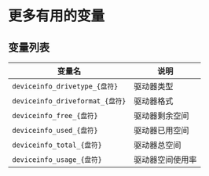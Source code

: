# 更多有用的变量

## 变量列表

| 变量名                          | 说明             |
| ------------------------------- | ---------------- |
| `deviceinfo_drivetype_{盘符}`   | 驱动器类型       |
| `deviceinfo_driveformat_{盘符}` | 驱动器格式       |
| `deviceinfo_free_{盘符}`        | 驱动器剩余空间   |
| `deviceinfo_used_{盘符}`        | 驱动器已用空间   |
| `deviceinfo_total_{盘符}`       | 驱动器总空间     |
| `deviceinfo_usage_{盘符}`       | 驱动器空间使用率 |
